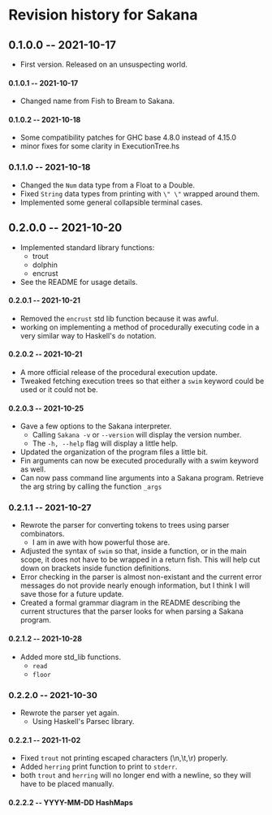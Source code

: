 # Revision history for Sakana

## 0.1.0.0 -- 2021-10-17

* First version. Released on an unsuspecting world.

#### 0.1.0.1 -- 2021-10-17

* Changed name from Fish to Bream to Sakana.

#### 0.1.0.2 -- 2021-10-18

* Some compatibility patches for GHC base 4.8.0 instead of 4.15.0
* minor fixes for some clarity in ExecutionTree.hs

### 0.1.1.0 -- 2021-10-18

* Changed the ```Num``` data type from a Float to a Double.
* Fixed ```String``` data types from printing with ```\" \"``` wrapped around them. 
* Implemented some general collapsible terminal cases.

## 0.2.0.0 -- 2021-10-20

* Implemented standard library functions:
    * trout
    * dolphin
    * encrust
* See the README for usage details.

#### 0.2.0.1 -- 2021-10-21

* Removed the ```encrust``` std lib function because it was awful.
* working on implementing a method of procedurally executing code in a very similar way
    to Haskell's ```do``` notation.

#### 0.2.0.2 -- 2021-10-21

* A more official release of the procedural execution update.
* Tweaked fetching execution trees so that either a ```swim``` keyword could be used or it
    could not be.

#### 0.2.0.3 -- 2021-10-25

* Gave a few options to the Sakana interpreter.
    * Calling ```Sakana -v``` or ```--version``` will display the version number.
    * The ```-h, --help``` flag will display a little help.
* Updated the organization of the program files a little bit.
* Fin arguments can now be executed procedurally with a swim keyword as well.
* Can now pass command line arguments into a Sakana program. Retrieve the arg string
by calling the function ```_args```

### 0.2.1.1 -- 2021-10-27

* Rewrote the parser for converting tokens to trees using parser combinators.
    * I am in awe with how powerful those are.
* Adjusted the syntax of ```swim``` so that, inside a function, or in the main scope,
it does not have to be wrapped in a return fish. This will help cut down on brackets inside
function definitions.
* Error checking in the parser is almost non-existant and the current error messages
do not provide nearly enough information, but I think I will save those for a future update.
* Created a formal grammar diagram in the README describing the current structures that the 
parser looks for when parsing a Sakana program.

#### 0.2.1.2 -- 2021-10-28

* Added more std_lib functions.
    * ```read```
    * ```floor```

### 0.2.2.0 -- 2021-10-30

* Rewrote the parser yet again.
    * Using Haskell's Parsec library.

#### 0.2.2.1 -- 2021-11-02

* Fixed ```trout``` not printing escaped characters (\n,\t,\r) properly.
* Added ```herring``` print function to print to ```stderr```.
* both ```trout``` and ```herring``` will no longer end with a newline, so they will
have to be placed manually.

#### 0.2.2.2 -- YYYY-MM-DD HashMaps
